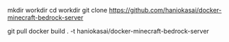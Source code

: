 mkdir workdir 
cd workdir
git clone https://github.com/haniokasai/docker-minecraft-bedrock-server

git pull
docker build . -t haniokasai/docker-minecraft-bedrock-server

